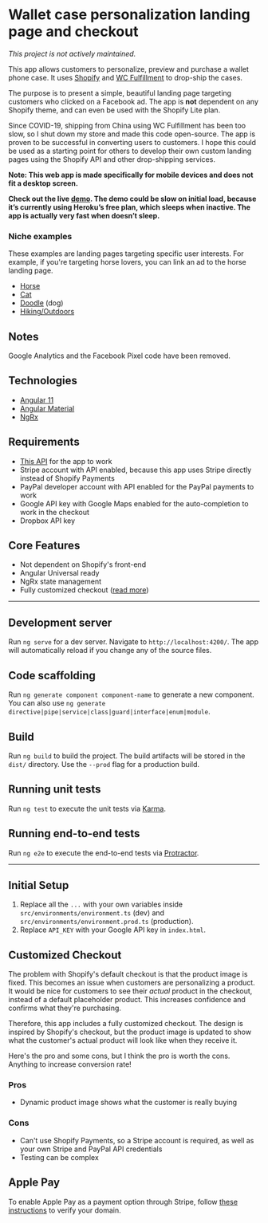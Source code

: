 # Wallet case personalization landing page and checkout

*This project is not actively maintained.*

This app allows customers to personalize, preview and purchase a wallet phone case. It uses [Shopify](https://shopify.com) and [WC Fulfillment](https://wcfulfillment.com/) to drop-ship the cases.

The purpose is to present a simple, beautiful landing page targeting customers who clicked on a Facebook ad. The app is **not** dependent on any Shopify theme, and can even be used with the Shopify Lite plan.

Since COVID-19, shipping from China using WC Fulfillment has been too slow, so I shut down my store and made this code open-source. The app is proven to be successful in converting users to customers. I hope this could be used as a starting point for others to develop their own custom landing pages using the Shopify API and other drop-shipping services.

**Note: This web app is made specifically for mobile devices and does not fit a desktop screen.**

**Check out the live [demo](https://sunday-cases.herokuapp.com/). The demo could be slow on initial load, because it’s currently using Heroku’s free plan, which sleeps when inactive. The app is actually very fast when doesn’t sleep.**

### Niche examples

These examples are landing pages targeting specific user interests. For example, if you're targeting horse lovers, you can link an ad to the horse landing page.

- [Horse](https://sunday-cases.herokuapp.com/s/horse)
- [Cat](https://sunday-cases.herokuapp.com/s/cat)
- [Doodle](https://sunday-cases.herokuapp.com/s/dood) (dog)
- [Hiking/Outdoors](https://sunday-cases.herokuapp.com/s/hiking)

## Notes

Google Analytics and the Facebook Pixel code have been removed.

## Technologies
- [Angular 11](https://angular.io/)
- [Angular Material](https://material.angular.io/)
- [NgRx](https://ngrx.io/)

## Requirements
- [This API](https://github.com/JasonMacfarlane/wallet-case-personalization-store-api) for the app to work
- Stripe account with API enabled, because this app uses Stripe directly instead of Shopify Payments
- PayPal developer account with API enabled for the PayPal payments to work
- Google API key with Google Maps enabled for the auto-completion to work in the checkout
- Dropbox API key

## Core Features
- Not dependent on Shopify's front-end
- Angular Universal ready
- NgRx state management
- Fully customized checkout ([read more](#customized-checkout))

---

## Development server

Run `ng serve` for a dev server. Navigate to `http://localhost:4200/`. The app will automatically reload if you change any of the source files.

## Code scaffolding

Run `ng generate component component-name` to generate a new component. You can also use `ng generate directive|pipe|service|class|guard|interface|enum|module`.

## Build

Run `ng build` to build the project. The build artifacts will be stored in the `dist/` directory. Use the `--prod` flag for a production build.

## Running unit tests

Run `ng test` to execute the unit tests via [Karma](https://karma-runner.github.io).

## Running end-to-end tests

Run `ng e2e` to execute the end-to-end tests via [Protractor](http://www.protractortest.org/).

---

## Initial Setup

1. Replace all the `...` with your own variables inside `src/environments/environment.ts` (dev) and `src/environments/environment.prod.ts` (production).
2. Replace `API_KEY` with your Google API key in `index.html`.

<a name="customized-checkout">

## Customized Checkout

The problem with Shopify's default checkout is that the product image is fixed. This becomes an issue when customers are personalizing a product. It would be nice for customers to see their *actual* product in the checkout, instead of a default placeholder product. This increases confidence and confirms what they're purchasing.

Therefore, this app includes a fully customized checkout. The design is inspired by Shopify's checkout, but the product image is updated to show what the customer's actual product will look like when they receive it.

Here's the pro and some cons, but I think the pro is worth the cons. Anything to increase conversion rate!

### Pros
- Dynamic product image shows what the customer is really buying

### Cons
- Can't use Shopify Payments, so a Stripe account is required, as well as your own Stripe and PayPal API credentials
- Testing can be complex

## Apple Pay

To enable Apple Pay as a payment option through Stripe, follow [these instructions](https://support.stripe.com/questions/enable-apple-pay-on-your-stripe-account) to verify your domain.
